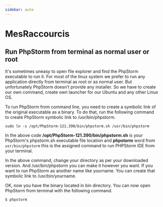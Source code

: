 ```yaml
---
sidebar: auto
---
```

# MesRaccourcis

Run PhpStorm from terminal as normal user or root
-------------------------------------------------

It's sometimes uneasy to open file explorer and find the PhpStorm executable to run it. For most of the linux system we prefer to run any application directly from terminal as root or as normal user. But unfortunately PhpStorm doesn't provide any installer. So we have to create our own command, create own launcher for our Ubuntu and any other Linux OS.

To run PhpStorm from command line, you need to create a symbolic link of the original executable as a binary. To do that, run the following command to create PhpStorm symbolic link to /usr/bin/phpstorm.

```
sudo ln -s /opt/PhpStorm-121.390/bin/phpstorm.sh /usr/bin/phpstorm
```

In the above code **/opt/PhpStorm-121.390/bin/phpstorm.sh** is your PhpStorm's phpstorm.sh executable file location and **phpstorm** word from `usr/bin/phpstorm` this is the assigned command to run PHPStorm IDE from your terminal.

In the above command, change your directory as per your downloaded version. And /usr/bin/phpstorm you can make it however you want. If you want to run PhpStorm as another name like yourname. You can create that symbolic link to /usr/bin/yourname.

OK, now you have the binary located in bin directory. You can now open PhpStorm from terminal with the following command.

```
$ phpstorm
```